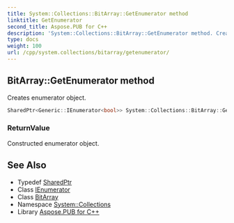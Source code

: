 ```yaml
---
title: System::Collections::BitArray::GetEnumerator method
linktitle: GetEnumerator
second_title: Aspose.PUB for C++
description: 'System::Collections::BitArray::GetEnumerator method. Creates enumerator object in C++.'
type: docs
weight: 100
url: /cpp/system.collections/bitarray/getenumerator/
---
```

## BitArray::GetEnumerator method


Creates enumerator object.

```cpp
SharedPtr<Generic::IEnumerator<bool>> System::Collections::BitArray::GetEnumerator() override
```


### ReturnValue

Constructed enumerator object.

## See Also

* Typedef [SharedPtr](../../../system/sharedptr/)
* Class [IEnumerator](../../../system.collections.generic/ienumerator/)
* Class [BitArray](../)
* Namespace [System::Collections](../../)
* Library [Aspose.PUB for C++](../../../)
